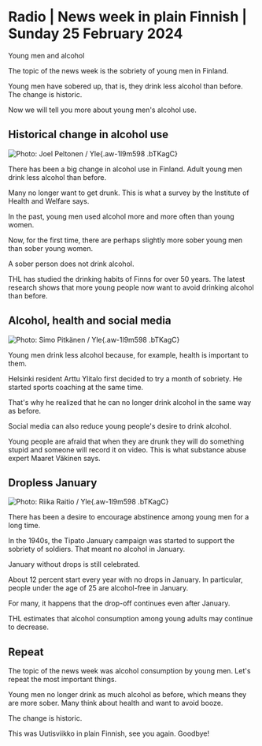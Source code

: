 # Radio \| News week in plain Finnish \| Sunday 25 February 2024

Young men and alcohol

The topic of the news week is the sobriety of young men in Finland.

Young men have sobered up, that is, they drink less alcohol than before. The change is historic.

Now we will tell you more about young men's alcohol use.

## Historical change in alcohol use

![ Photo: Joel Peltonen / Yle](https://images.cdn.yle.fi/image/upload/c_crop,h_1235,w_2197,x_0,y_893/ar_1.7777777777777777,c_fill,g_faces,h_431,w_767/dpr_1.0/q_auto:eco/f_auto/fl_lossy/v1690180005/39-114649464be1564d749e){.aw-1l9m598 .bTKagC}

There has been a big change in alcohol use in Finland. Adult young men drink less alcohol than before.

Many no longer want to get drunk. This is what a survey by the Institute of Health and Welfare says.

In the past, young men used alcohol more and more often than young women.

Now, for the first time, there are perhaps slightly more sober young men than sober young women.

A sober person does not drink alcohol.

THL has studied the drinking habits of Finns for over 50 years. The latest research shows that more young people now want to avoid drinking alcohol than before.

## Alcohol, health and social media

![ Photo: Simo Pitkänen / Yle](https://images.cdn.yle.fi/image/upload/c_crop,h_1966,w_3496,x_13,y_2057/ar_1.7777777777777777,c_fill,g_faces,h_431,w_767/dpr_1.0/q_auto:eco/f_auto/fl_lossy/v1703836306/39-1221335658e750195d38){.aw-1l9m598 .bTKagC}

Young men drink less alcohol because, for example, health is important to them.

Helsinki resident Arttu Ylitalo first decided to try a month of sobriety. He started sports coaching at the same time.

That's why he realized that he can no longer drink alcohol in the same way as before.

Social media can also reduce young people's desire to drink alcohol.

Young people are afraid that when they are drunk they will do something stupid and someone will record it on video. This is what substance abuse expert Maaret Väkinen says.

## Dropless January

![ Photo: Riika Raitio / Yle](https://images.cdn.yle.fi/image/upload/c_crop,h_2268,w_4031,x_0,y_756/ar_1.7777777777777777,c_fill,g_faces,h_431,w_767/dpr_1.0/q_auto:eco/f_auto/fl_lossy/v1674578255/39-106336963d008c7ccb2d){.aw-1l9m598 .bTKagC}

There has been a desire to encourage abstinence among young men for a long time.

In the 1940s, the Tipato January campaign was started to support the sobriety of soldiers. That meant no alcohol in January.

January without drops is still celebrated.

About 12 percent start every year with no drops in January. In particular, people under the age of 25 are alcohol-free in January.

For many, it happens that the drop-off continues even after January.

THL estimates that alcohol consumption among young adults may continue to decrease.

## Repeat

The topic of the news week was alcohol consumption by young men. Let's repeat the most important things.

Young men no longer drink as much alcohol as before, which means they are more sober. Many think about health and want to avoid booze.

The change is historic.

This was Uutisviikko in plain Finnish, see you again. Goodbye!
